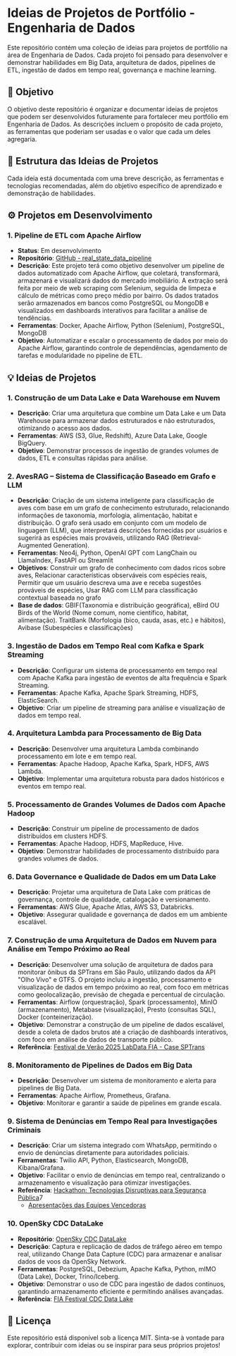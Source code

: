 # Ideias de Projetos de Portfólio - Engenharia de Dados

Este repositório contém uma coleção de ideias para projetos de portfólio na área de Engenharia de Dados. Cada projeto foi pensado para desenvolver e demonstrar habilidades em Big Data, arquitetura de dados, pipelines de ETL, ingestão de dados em tempo real, governança e machine learning.

## 🎯 Objetivo

O objetivo deste repositório é organizar e documentar ideias de projetos que podem ser desenvolvidos futuramente para fortalecer meu portfólio em Engenharia de Dados. As descrições incluem o propósito de cada projeto, as ferramentas que poderiam ser usadas e o valor que cada um deles agregaria.

## 📁 Estrutura das Ideias de Projetos

Cada ideia está documentada com uma breve descrição, as ferramentas e tecnologias recomendadas, além do objetivo específico de aprendizado e demonstração de habilidades.

## ⚙️ Projetos em Desenvolvimento

### 1. **Pipeline de ETL com Apache Airflow**
   - **Status**: Em desenvolvimento
   - **Repositório**: [GitHub - real_state_data_pipeline](https://github.com/rafaelladuarte/real_state_data_pipeline)
   - **Descrição**: Este projeto terá como objetivo desenvolver um pipeline de dados automatizado com Apache Airflow, que coletará, transformará, armazenará e visualizará dados do mercado imobiliário. A extração será feita por meio de web scraping com Selenium, seguida de limpeza e cálculo de métricas como preço médio por bairro. Os dados tratados serão armazenados em bancos como PostgreSQL ou MongoDB e visualizados em dashboards interativos para facilitar a análise de tendências.
   - **Ferramentas**: Docker, Apache Airflow, Python (Selenium), PostgreSQL, MongoDB
   - **Objetivo**: Automatizar e escalar o processamento de dados por meio do Apache Airflow, garantindo controle de dependências, agendamento de tarefas e modularidade no pipeline de ETL.

## 💡 Ideias de Projetos

### 1. **Construção de um Data Lake e Data Warehouse em Nuvem**
   - **Descrição**: Criar uma arquitetura que combine um Data Lake e um Data Warehouse para armazenar dados estruturados e não estruturados, otimizando o acesso aos dados.
   - **Ferramentas**: AWS (S3, Glue, Redshift), Azure Data Lake, Google BigQuery.
   - **Objetivo**: Demonstrar processos de ingestão de grandes volumes de dados, ETL e consultas rápidas para análise.

### 2. **AvesRAG – Sistema de Classificação Baseado em Grafo e LLM**
   - **Descrição**: Criação de um sistema inteligente para classificação de aves com base em um grafo de conhecimento estruturado, relacionando informações de taxonomia, morfologia, alimentação, habitat e distribuição. O grafo será usado em conjunto com um modelo de linguagem (LLM), que interpretará descrições fornecidas por usuários e sugerirá as espécies mais prováveis, utilizando RAG (Retrieval-Augmented Generation).
   - **Ferramentas**: Neo4j, Python, OpenAI GPT com LangChain ou LlamaIndex, FastAPI ou Streamlit
   - **Objetivos**: Construir um grafo de conhecimento com dados ricos sobre aves, Relacionar características observáveis com espécies reais, Permitir que um usuário descreva uma ave e receba sugestões prováveis de espécies, Usar RAG com LLM para classificação contextual baseada no grafo
   - **Base de dados**: GBIF(Taxonomia e distribuição geográfica), eBird OU Birds of the World (Nome comum, nome científico, habitat, alimentação). TraitBank (Morfologia (bico, cauda, asas, etc.) e hábitos), Avibase (Subespécies e classificações)

### 3. **Ingestão de Dados em Tempo Real com Kafka e Spark Streaming**
   - **Descrição**: Configurar um sistema de processamento em tempo real com Apache Kafka para ingestão de eventos de alta frequência e Spark Streaming.
   - **Ferramentas**: Apache Kafka, Apache Spark Streaming, HDFS, ElasticSearch.
   - **Objetivo**: Criar um pipeline de streaming para análise e visualização de dados em tempo real.

### 4. **Arquitetura Lambda para Processamento de Big Data**
   - **Descrição**: Desenvolver uma arquitetura Lambda combinando processamento em lote e em tempo real.
   - **Ferramentas**: Apache Hadoop, Apache Kafka, Spark, HDFS, AWS Lambda.
   - **Objetivo**: Implementar uma arquitetura robusta para dados históricos e eventos em tempo real.

### 5. **Processamento de Grandes Volumes de Dados com Apache Hadoop**
   - **Descrição**: Construir um pipeline de processamento de dados distribuídos em clusters HDFS.
   - **Ferramentas**: Apache Hadoop, HDFS, MapReduce, Hive.
   - **Objetivo**: Demonstrar habilidades de processamento distribuído para grandes volumes de dados.

### 6. **Data Governance e Qualidade de Dados em um Data Lake**
   - **Descrição**: Projetar uma arquitetura de Data Lake com práticas de governança, controle de qualidade, catalogação e versionamento.
   - **Ferramentas**: AWS Glue, Apache Atlas, AWS S3, Databricks.
   - **Objetivo**: Assegurar qualidade e governança de dados em um ambiente escalável.

### 7.  **Construção de uma Arquitetura de Dados em Nuvem para Análise em Tempo Próximo ao Real**
   - **Descrição**: Desenvolver uma solução de arquitetura de dados para monitorar ônibus da SPTrans em São Paulo, utilizando dados da API "Olho Vivo" e GTFS. O projeto incluiu a ingestão, processamento e visualização de dados em tempo próximo ao real, com foco em métricas como geolocalização, previsão de chegada e percentual de circulação.
   - **Ferramentas**: Airflow (orquestração), Spark (processamento), MinIO (armazenamento), Metabase (visualização), Presto (consultas SQL), Docker (conteinerização).
   - **Objetivo**: Demonstrar a construção de um pipeline de dados escalável, desde a coleta de dados brutos até a criação de dashboards interativos, com foco em análise de dados de transporte público.
   - **Referência**: [Festival de Verão 2025 LabData FIA - Case SPTrans](https://www.youtube.com/watch?v=cLL5gppwwqA&list=PLkaqDF7JQGzLGWL6_0ZqYlEIgAqQJag5Q&index=16)

### 8. **Monitoramento de Pipelines de Dados em Big Data**
   - **Descrição**: Desenvolver um sistema de monitoramento e alerta para pipelines de Big Data.
   - **Ferramentas**: Apache Airflow, Prometheus, Grafana.
   - **Objetivo**: Monitorar e garantir a saúde de pipelines em grande escala.

### 9. **Sistema de Denúncias em Tempo Real para Investigações Criminais**
   - **Descrição**: Criar um sistema integrado com WhatsApp, permitindo o envio de denúncias diretamente para autoridades policiais.
   - **Ferramentas**: Twilio API, Python, Elasticsearch, MongoDB, Kibana/Grafana.
   - **Objetivo**: Facilitar o envio de denúncias em tempo real, centralizando o armazenamento e visualização para otimizar investigações.
   - **Referência**: [Hackathon: Tecnologias Disruptivas para Segurança Pública](https://www.gov.br/mj/pt-br/assuntos/sua-seguranca/seguranca-publica/hackathon-tecnologias-disruptivas-para-seguranca-publica)7
      - [Apresentações das Equipes Vencedoras](https://www.gov.br/mj/pt-br/assuntos/sua-seguranca/seguranca-publica/confira-as-apresentacoes-das-equipes)

### 10. **OpenSky CDC DataLake**
   - **Repositório**: [OpenSky CDC DataLake](https://github.com/rafaelladuarte/opensky-cdc-datalake)
   - **Descrição**: Captura e replicação de dados de tráfego aéreo em tempo real, utilizando Change Data Capture (CDC) para armazenar e analisar dados de voos da OpenSky Network.
   - **Ferramentas**: PostgreSQL, Debezium, Apache Kafka, Python, mIMO (Data Lake), Docker, Trino/Iceberg.
   - **Objetivo**: Demonstrar o uso de CDC para ingestão de dados contínuos, garantindo armazenamento eficiente e permitindo análises avançadas.
   - **Referência**: [FIA Festival CDC Data Lake](https://github.com/Labdata-FIA/fia-vestival-cdc-lake)


## 📄 Licença

Este repositório está disponível sob a licença MIT. Sinta-se à vontade para explorar, contribuir com ideias ou se inspirar para seus próprios projetos!

